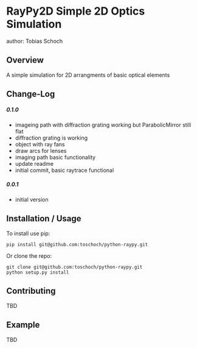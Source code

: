 RayPy2D Simple 2D Optics Simulation
===============================
author: Tobias Schoch

Overview
--------

A simple simulation for 2D arrangments of basic optical elements


Change-Log
----------
##### 0.1.0
* imageing path with diffraction grating working but ParabolicMirror still flat
* diffraction grating is working
* object with ray fans
* draw arcs for lenses
* imaging path basic functionality
* update readme
* initial commit, basic raytrace functional

##### 0.0.1
* initial version


Installation / Usage
--------------------

To install use pip:

    pip install git@github.com:toschoch/python-raypy.git


Or clone the repo:

    git clone git@github.com:toschoch/python-raypy.git
    python setup.py install
    
Contributing
------------

TBD

Example
-------

TBD